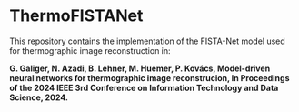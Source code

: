 # ThermoFISTANet

This repository contains the implementation of the FISTA-Net model used for thermographic image reconstruction in:

**G. Galiger, N. Azadi, B. Lehner, M. Huemer, P. Kovács, Model-driven neural networks for thermographic image reconstrucion, In Proceedings of the 2024 IEEE 3rd Conference on Information Technology and Data Science, 2024.**
